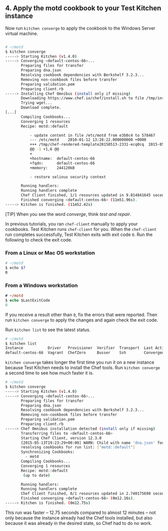 ## 4. Apply the motd cookbook to your Test Kitchen instance

Now run `kitchen converge` to apply the cookbook to the Windows Server virtual machine.

<img src="/assets/images/misc/local_dev_workflow2.png" style="box-shadow: none;" alt=""/>

```bash
# ~/motd
$ kitchen converge
-----> Starting Kitchen (v1.4.0)
-----> Converging <default-centos-66>...
       Preparing files for transfer
       Preparing dna.json
       Resolving cookbook dependencies with Berkshelf 3.2.3...
       Removing non-cookbook files before transfer
       Preparing validation.pem
       Preparing client.rb
-----> Installing Chef Omnibus (install only if missing)
       Downloading https://www.chef.io/chef/install.sh to file /tmp/install.sh
       Trying wget...
       Download complete.
[...]
       Compiling Cookbooks...
       Converging 1 resources
       Recipe: motd::default

           - update content in file /etc/motd from e3b0c4 to 578467
           --- /etc/motd	2010-01-12 13:28:22.000000000 +0000
           +++ /tmp/chef-rendered-template20150513-2331-ecq0cq	2015-05-13 19:19:09.405673021 +0000
           @@ -1 +1,6 @@
           +
           +hostname:  default-centos-66
           +fqdn:      default-centos-66
           +memory:    244120kB

           - restore selinux security context

       Running handlers:
       Running handlers complete
       Chef Client finished, 1/1 resources updated in 9.814841645 seconds
       Finished converging <default-centos-66> (11m51.96s).
-----> Kitchen is finished. (11m52.42s)
```

[TIP] When you see the word _converge_, think _test and repair_.

In previous tutorials, you ran `chef-client` manually to apply your cookbooks. Test Kitchen runs `chef-client` for you. When the `chef-client` run completes successfully, Test Kitchen exits with exit code `0`. Run the following to check the exit code.

### From a Linux or Mac OS workstation

```bash
# ~/motd
$ echo $?
0
```

### From a Windows workstation

```ps
# ~/motd
$ echo $LastExitCode
0
```

If you receive a result other than `0`, fix the errors that were reported. Then run `kitchen converge` to apply the changes and again check the exit code.

Run `kitchen list` to see the latest status.

```bash
# ~/motd
$ kitchen list
Instance           Driver   Provisioner  Verifier  Transport  Last Action
default-centos-66  Vagrant  ChefZero     Busser    Ssh        Converged
```

`kitchen converge` takes longer the first time you run it on a new instance because Test Kitchen needs to install the Chef tools. Run `kitchen converge` a second time to see how much faster it is.

```bash
# ~/motd
$ kitchen converge
-----> Starting Kitchen (v1.4.0)
-----> Converging <default-centos-66>...
       Preparing files for transfer
       Preparing dna.json
       Resolving cookbook dependencies with Berkshelf 3.2.3...
       Removing non-cookbook files before transfer
       Preparing validation.pem
       Preparing client.rb
-----> Chef Omnibus installation detected (install only if missing)
       Transferring files to <default-centos-66>
       Starting Chef Client, version 12.3.0
       [2015-05-13T19:23:29+00:00] WARN: Child with name 'dna.json' found in multiple directories: /tmp/kitchen/dna.json and /tmp/kitchen/dna.json
       resolving cookbooks for run list: ["motd::default"]
       Synchronizing Cookbooks:
         - motd
       Compiling Cookbooks...
       Converging 1 resources
       Recipe: motd::default
        (up to date)

       Running handlers:
       Running handlers complete
       Chef Client finished, 0/1 resources updated in 2.740175698 seconds
       Finished converging <default-centos-66> (0m12.16s).
-----> Kitchen is finished. (0m12.75s)
```

This run was faster &ndash; 12.75 seconds compared to almost 12 minutes &ndash; not only because the instance already had the Chef tools installed, but also because it was already in the desired state, so Chef had to do no work.

